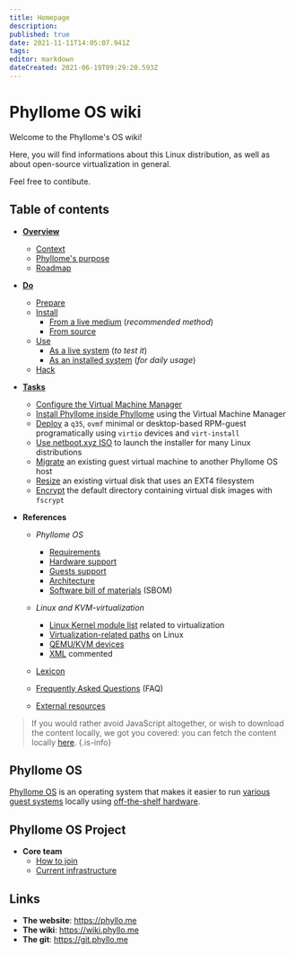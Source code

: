 ```yaml
---
title: Homepage
description: 
published: true
date: 2021-11-11T14:05:07.941Z
tags: 
editor: markdown
dateCreated: 2021-06-19T09:29:20.593Z
---
```


# Phyllome OS wiki

Welcome to the Phyllome's OS wiki! 

Here, you will find informations about this Linux distribution, as well as about open-source virtualization in general.

Feel free to contibute.

## Table of contents

* **[Overview](/overview)**
	* [Context](/overview/context)
  * [Phyllome's purpose](/overview/purpose)
  * [Roadmap](/overview/roadmap)

* **[Do](/do)**
	* [Prepare](/do/prepare)
  * [Install](/do/install) 
    * [From a live medium](/do/install/live) (*recommended method*)
    * [From source](/do/install/source)
  * [Use](/do/use) 
    * [As a live system](/do/use/live) (*to test it*)
    * [As an installed system](/do/use/disk) (*for daily usage*)
  * [Hack](/hack)

* **[Tasks](/tasks/)**
  * [Configure the Virtual Machine Manager](/tasks/virt-manager)
  * [Install Phyllome inside Phyllome](/tasks/inception) using the Virtual Machine Manager 
  * [Deploy](/deploy) a `q35`, `ovmf` minimal or desktop-based RPM-guest programatically using `virtio` devices and `virt-install` 
  * [Use netboot.xyz ISO](/netboot.xyz) to launch the installer for many Linux distributions
  * [Migrate](/migrate) an existing guest virtual machine to another Phyllome OS host
  * [Resize](/resize) an existing virtual disk that uses an EXT4 filesystem
  * [Encrypt](/encrypt) the default directory containing virtual disk images with `fscrypt`
* **References**
  * *Phyllome OS* 
    * [Requirements](/requirements)
    * [Hardware support](/hardware_support)
    * [Guests support](/guest)
    * [Architecture](/architecture)
    * [Software bill of materials](/sbom) (SBOM)
	  
  * *Linux and KVM-virtualization*
    * [Linux Kernel module list](/kernel_modules) related to virtualization
    * [Virtualization-related paths](/linux_paths) on Linux
    * [QEMU/KVM devices](/qemu-kvm_devices)
    * [XML](/xml) commented 
  
  * [Lexicon](/lexicon) 

  * [Frequently Asked Questions](/faq) (FAQ)

  * [External resources](/resources)

> If you would rather avoid JavaScript altogether, or wish to download the content locally, we got you covered: you can fetch the content locally [here](https://git.phyllo.me/home/wiki).
{.is-info}

## Phyllome OS

[Phyllome OS](https://phyllo.me/) is an operating system that makes it easier to run [various guest systems](/guest) locally using [off-the-shelf hardware](/requirements).

## Phyllome OS Project

*  **Core team**
   * [How to join](/join)
   * [Current infrastructure](/infrastructure)

## Links

* **The website**: https://phyllo.me
* **The wiki**: https://wiki.phyllo.me
* **The git**: https://git.phyllo.me

